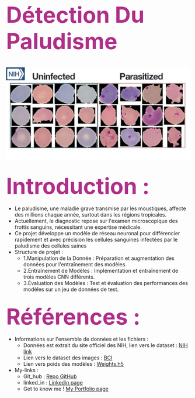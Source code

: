 # <span style="color: #AE2F88; font-size:60px">Détection Du Paludisme</span>
</br>
<img src="./pic_of_blood_cells.png" style="width:900px; height:auto">

## <span style="color: #AE2F88; font-size:60px">Introduction :</span>

-  Le paludisme, une maladie grave transmise par les moustiques, affecte des millions chaque année, surtout dans les régions tropicales.
-  Actuellement, le diagnostic repose sur l'examen microscopique des frottis sanguins, nécessitant une expertise médicale.
-  Ce projet développe un modèle de réseau neuronal pour différencier rapidement et avec précision les cellules sanguines infectées par le paludisme des cellules saines
-  Structure de projet :
    - 1.Manipulation de la Donnée : Préparation et augmentation des données pour l'entraînement des modèles.
    - 2.Entraînement de Modèles : Implémentation et entraînement de trois modèles CNN différents.
    - 3.Évaluation des Modèles : Test et évaluation des performances des modèles sur un jeu de données de test.

## <span style="color: #AE2F88; font-size:60px">Références :</span>

- Informations sur l'ensemble de données et les fichiers :
    - Données est extrait du site officiel des NIH, lien vers le dataset : <a href="https://ceb.nlm.nih.gov/repositories/malaria-datasets/">NIH link </a>
    - Lien vers le dataset des images : <a href="https://drive.google.com/drive/folders/1BnA8bTFuCeAmhU9rvAyHmzVUMTxFGGAU?usp=sharing">BCI</a>
    - Lien vers poids des modèles : <a href="https://drive.google.com/file/d/1miYwxaa_OUW39GTYA7b5iw2DnJfJqfAf/view?usp=drive_link">Weights.h5</a>
- My-links :
    - Git_hub : <a href="https://github.com/SouLayman2022/Blood_cells_Classification.git">Repo GitHub</a>
    - linked_in : <a href="https://www.linkedin.com/in/soulayman-el-guasmi-13b890240/">Linkedin page</a>
    - Get to know me ! <a href="https://soulayman2022.github.io/Data_Scientist_Portfolio/">My Portfolio page</a>